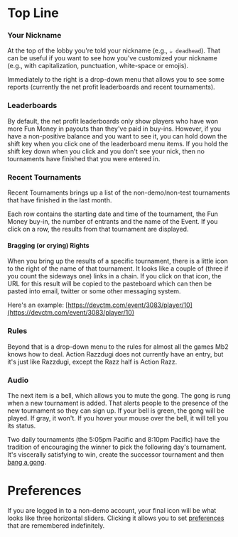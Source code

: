 # Top Line

### Your Nickname

At the top of the lobby you're told your nickname (e.g., `☕
deadhead`). That can be useful if you want to see how you've
customized your nickname (e.g., with capitalization, punctuation,
white-space or emojis).

Immediately to the right is a drop-down menu that allows you to see
some reports (currently the net profit leaderboards and recent
tournaments).

### Leaderboards

By default, the net profit leaderboards only show
players who have won more Fun Money in payouts than they've paid in
buy-ins. However, if you have a non-positive balance and you want to
see it, you can hold down the shift key when you click one of the
leaderboard menu items.  If you hold the shift key down when you click
and you don't see your nick, then no tournaments have finished that
you were entered in.

### Recent Tournaments

Recent Tournaments brings up a list of the non-demo/non-test
tournaments that have finished in the last month.

Each row contains the starting date and time of the tournament, the
Fun Money buy-in, the number of entrants and the name of the Event.
If you click on a row, the results from that tournament are displayed.

#### Bragging (or crying) Rights

When you bring up the results of a specific tournament, there is a
little icon to the right of the name of that tournament. It looks like
a couple of (three if you count the sideways one) links in a chain. If
you click on that icon, the URL for this result will be copied to the
pasteboard which can then be pasted into email, twitter or some other
messaging system.

Here's an example: [https://devctm.com/event/3083/player/10](https://devctm.com/event/3083/player/10)

### Rules

Beyond that is a drop-down menu to the rules for almost all the games
Mb2 knows how to deal.  Action Razzdugi does not currently have an
entry, but it's just like Razzdugi, except the Razz half is Action
Razz.

### Audio

The next item is a bell, which allows you to mute the gong. The gong
is rung when a new tournament is added.  That alerts people to the
presence of the new tournament so they can sign up. If your bell is
green, the gong will be played. If gray, it won't.  If you hover
your mouse over the bell, it will tell you its status.

Two daily tournaments (the 5:05pm Pacific and 8:10pm Pacific) have the
tradition of encouraging the winner to pick the following day's
tournament. It's viscerally satisfying to win, create the successor
tournament and then [bang a
gong](https://www.youtube.com/watch?v=A4o4Q9sd_y4).

# Preferences

If you are logged in to a non-demo account, your final icon will be
what looks like three horizontal sliders. Clicking it allows you to
set [preferences](./preferences.html) that are remembered
indefinitely.

